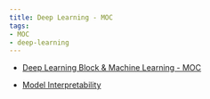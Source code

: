 ```yaml
---
title: Deep Learning - MOC
tags:
- MOC
- deep-learning
---
```


* [Deep Learning Block & Machine Learning - MOC](Deep%20Learning%20And%20Machine%20Learning/Deep_Learning_Block_and_Machine_Learning_Block/Deep_Learning_Block_And_Machine_Learning_MOC.md)

* [Model Interpretability](Deep%20Learning%20And%20Machine%20Learning/Model_interpretability/Model_Interpretability_MOC.md)

